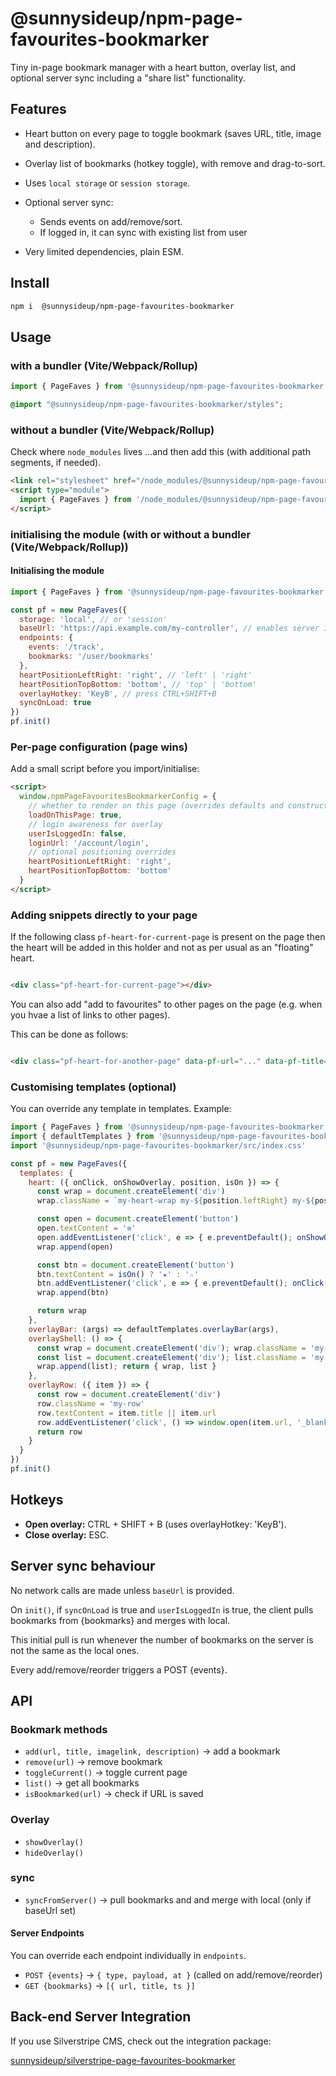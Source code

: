 # @sunnysideup/npm-page-favourites-bookmarker

Tiny in-page bookmark manager with a heart button, overlay list, and optional server sync including a "share list" functionality.

## Features

- Heart button on every page to toggle bookmark (saves URL, title, image and description).
- Overlay list of bookmarks (hotkey toggle), with remove and drag-to-sort.
- Uses `local storage` or `session storage`.
- Optional server sync:
  - Sends events on add/remove/sort.
  - If logged in, it can sync with existing list from user

- Very limited dependencies, plain ESM.

## Install

```bash
npm i  @sunnysideup/npm-page-favourites-bookmarker
```

## Usage

### with a bundler (Vite/Webpack/Rollup)

```js
import { PageFaves } from '@sunnysideup/npm-page-favourites-bookmarker';
```

```scss
@import "@sunnysideup/npm-page-favourites-bookmarker/styles";
```

### without a bundler (Vite/Webpack/Rollup)

Check where `node_modules` lives ...and then add this (with additional path segments, if needed).

```html
<link rel="stylesheet" href="/node_modules/@sunnysideup/npm-page-favourites-bookmarker/src/index.css">
<script type="module">
  import { PageFaves } from '/node_modules/@sunnysideup/npm-page-favourites-bookmarker/src/index.js'
</script>

```

### initialising the module (with or without a bundler (Vite/Webpack/Rollup))

#### Initialising the module

```js
import { PageFaves } from '@sunnysideup/npm-page-favourites-bookmarker'

const pf = new PageFaves({
  storage: 'local', // or 'session'
  baseUrl: 'https://api.example.com/my-controller', // enables server I/O
  endpoints: {
    events: '/track',
    bookmarks: '/user/bookmarks'
  },
  heartPositionLeftRight: 'right', // 'left' | 'right'
  heartPositionTopBottom: 'bottom', // 'top' | 'bottom'
  overlayHotkey: 'KeyB', // press CTRL+SHIFT+B
  syncOnLoad: true
})
pf.init()

```

### Per-page configuration (page wins)

Add a small script before you import/initialise:

```html
<script>
  window.npmPageFavouritesBookmarkerConfig = {
    // whether to render on this page (overrides defaults and constructor opts)
    loadOnThisPage: true,
    // login awareness for overlay
    userIsLoggedIn: false,
    loginUrl: '/account/login',
    // optional positioning overrides
    heartPositionLeftRight: 'right',
    heartPositionTopBottom: 'bottom'
  }
</script>

```

### Adding snippets directly to your page

If the following class `pf-heart-for-current-page` is present on the page then the heart will be added in this holder
and not as per usual as an "floating" heart.

```html

<div class="pf-heart-for-current-page"></div>

```

You can also add "add to favourites" to other pages on the page (e.g. when you hvae a list of links to other pages).

This can be done as follows:

```html

<div class="pf-heart-for-another-page" data-pf-url="..." data-pf-title="..." data-pf-description="..." data-pf-imagelink="..." ></div>

```


### Customising templates (optional)

You can override any template in templates. Example:

```js
import { PageFaves } from '@sunnysideup/npm-page-favourites-bookmarker'
import { defaultTemplates } from '@sunnysideup/npm-page-favourites-bookmarker/src/ui/templates.js'
import '@sunnysideup/npm-page-favourites-bookmarker/src/index.css'

const pf = new PageFaves({
  templates: {
    heart: ({ onClick, onShowOverlay, position, isOn }) => {
      const wrap = document.createElement('div')
      wrap.className = `my-heart-wrap my-${position.leftRight} my-${position.topBottom}`

      const open = document.createElement('button')
      open.textContent = '≡'
      open.addEventListener('click', e => { e.preventDefault(); onShowOverlay() })
      wrap.append(open)

      const btn = document.createElement('button')
      btn.textContent = isOn() ? '★' : '☆'
      btn.addEventListener('click', e => { e.preventDefault(); onClick() })
      wrap.append(btn)

      return wrap
    },
    overlayBar: (args) => defaultTemplates.overlayBar(args),
    overlayShell: () => {
      const wrap = document.createElement('div'); wrap.className = 'my-overlay'
      const list = document.createElement('div'); list.className = 'my-overlay-list'
      wrap.append(list); return { wrap, list }
    },
    overlayRow: ({ item }) => {
      const row = document.createElement('div')
      row.className = 'my-row'
      row.textContent = item.title || item.url
      row.addEventListener('click', () => window.open(item.url, '_blank'))
      return row
    }
  }
})
pf.init()
```

## Hotkeys

- **Open overlay:** CTRL + SHIFT + B (uses overlayHotkey: 'KeyB').
- **Close overlay:** ESC.

## Server sync behaviour

No network calls are made unless `baseUrl` is provided.

On `init()`, if `syncOnLoad` is true and `userIsLoggedIn` is true, the client pulls bookmarks from {bookmarks} and merges with local.

This initial pull is run whenever the number of bookmarks on the server is not the same as the local ones. 

Every add/remove/reorder triggers a POST {events}.


## API

### Bookmark methods

- `add(url, title, imagelink, description)` → add a bookmark
- `remove(url)` → remove bookmark
- `toggleCurrent()` → toggle current page
- `list()` → get all bookmarks
- `isBookmarked(url)` → check if URL is saved

### Overlay

- `showOverlay()`  
- `hideOverlay()`  

### sync

- `syncFromServer()` → pull bookmarks and and merge with local (only if baseUrl set)

#### Server Endpoints

You can override each endpoint individually in `endpoints`.

- `POST {events}` → `{ type, payload, at }` (called on add/remove/reorder)  
- `GET {bookmarks}` → `[{ url, title, ts }]`  

## Back-end Server Integration

If you use Silverstripe CMS, check out the integration package:

[sunnysideup/silverstripe-page-favourites-bookmarker](https://github.com/sunnysideup/silverstripe-page-favourites-bookmarker)
